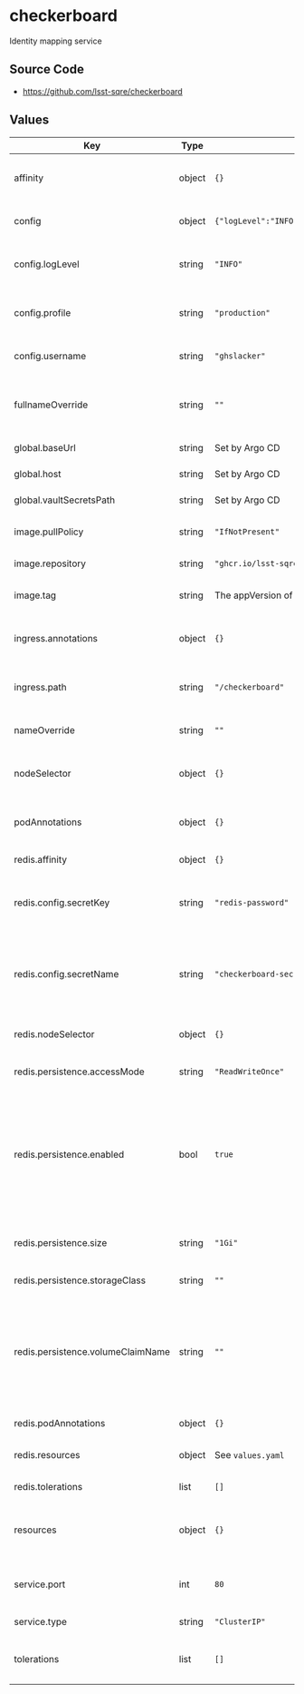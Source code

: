 # checkerboard

Identity mapping service

## Source Code

* <https://github.com/lsst-sqre/checkerboard>

## Values

| Key | Type | Default | Description |
|-----|------|---------|-------------|
| affinity | object | `{}` | Affinity rules for the checkerboard frontend pod |
| config | object | `{"logLevel":"INFO","profile":"production","username":"ghslacker"}` | Configuration for checkerboard server |
| config.logLevel | string | `"INFO"` | Choose from the text form of Python logging levels |
| config.profile | string | `"production"` | application Safir profile ("production" or "development") |
| config.username | string | `"ghslacker"` | username for HTTP Basic auth to checkerboard |
| fullnameOverride | string | `""` | Override the full name for resources (includes the release name) |
| global.baseUrl | string | Set by Argo CD | Base URL for the environment |
| global.host | string | Set by Argo CD | Host name for ingress |
| global.vaultSecretsPath | string | Set by Argo CD | Base path for Vault secrets |
| image.pullPolicy | string | `"IfNotPresent"` | Pull policy for the checkerboard image |
| image.repository | string | `"ghcr.io/lsst-sqre/checkerboard"` | Checkerboard image to use |
| image.tag | string | The appVersion of the chart | Tag of checkerboard image to use |
| ingress.annotations | object | `{}` | Additional annotations to add to the ingress |
| ingress.path | string | `"/checkerboard"` | Path prefix where checkerboard is hosted |
| nameOverride | string | `""` | Override the base name for resources |
| nodeSelector | object | `{}` | Node selector rules for the checkerboard frontend pod |
| podAnnotations | object | `{}` | Annotations for the checkerboard frontend pod |
| redis.affinity | object | `{}` | Affinity rules for the Redis pod |
| redis.config.secretKey | string | `"redis-password"` | Key inside secret from which to get the Redis password (do not change) |
| redis.config.secretName | string | `"checkerboard-secret"` | Name of secret containing Redis password (may require changing if fullnameOverride is set) |
| redis.nodeSelector | object | `{}` | Node selection rules for the Redis pod |
| redis.persistence.accessMode | string | `"ReadWriteOnce"` | Access mode of storage to request |
| redis.persistence.enabled | bool | `true` | Whether to persist Redis storage and thus tokens. Setting this to false will use `emptyDir` and reset all tokens on every restart. Only use this for a test deployment. |
| redis.persistence.size | string | `"1Gi"` | Amount of persistent storage to request |
| redis.persistence.storageClass | string | `""` | Class of storage to request |
| redis.persistence.volumeClaimName | string | `""` | Use an existing PVC, not dynamic provisioning. If this is set, the size, storageClass, and accessMode settings are ignored. |
| redis.podAnnotations | object | `{}` | Pod annotations for the Redis pod |
| redis.resources | object | See `values.yaml` | Resource limits and requests for the Redis pod |
| redis.tolerations | list | `[]` | Tolerations for the Redis pod |
| resources | object | `{}` | Resource limits and requests for the checkerboard frontend pod |
| service.port | int | `80` | Port of the service to create and map to the ingress |
| service.type | string | `"ClusterIP"` | Type of service to create |
| tolerations | list | `[]` | Tolerations for the checkerboard frontend pod |
